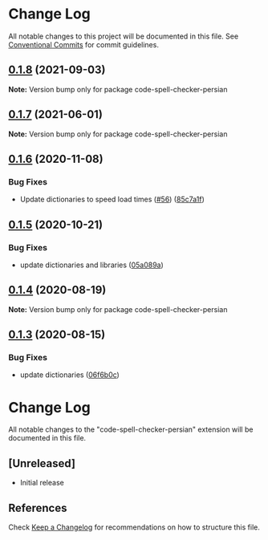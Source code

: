 # Change Log

All notable changes to this project will be documented in this file.
See [Conventional Commits](https://conventionalcommits.org) for commit guidelines.

## [0.1.8](https://github.com/streetsidesoftware/vscode-cspell-dict-extensions/compare/code-spell-checker-persian@0.1.7...code-spell-checker-persian@0.1.8) (2021-09-03)

**Note:** Version bump only for package code-spell-checker-persian





## [0.1.7](https://github.com/streetsidesoftware/vscode-cspell-dict-extensions/compare/code-spell-checker-persian@0.1.6...code-spell-checker-persian@0.1.7) (2021-06-01)

**Note:** Version bump only for package code-spell-checker-persian





## [0.1.6](https://github.com/streetsidesoftware/vscode-cspell-dict-extensions/compare/code-spell-checker-persian@0.1.5...code-spell-checker-persian@0.1.6) (2020-11-08)


### Bug Fixes

* Update dictionaries to speed load times ([#56](https://github.com/streetsidesoftware/vscode-cspell-dict-extensions/issues/56)) ([85c7a1f](https://github.com/streetsidesoftware/vscode-cspell-dict-extensions/commit/85c7a1f3363945594f6d86dbb7dae7f4c95a76e7))





## [0.1.5](https://github.com/streetsidesoftware/vscode-cspell-dict-extensions/compare/code-spell-checker-persian@0.1.4...code-spell-checker-persian@0.1.5) (2020-10-21)


### Bug Fixes

* update dictionaries and libraries ([05a089a](https://github.com/streetsidesoftware/vscode-cspell-dict-extensions/commit/05a089add3e0e3606ac1604df1539adfb272461f))





## [0.1.4](https://github.com/streetsidesoftware/vscode-cspell-dict-extensions/compare/code-spell-checker-persian@0.1.3...code-spell-checker-persian@0.1.4) (2020-08-19)

**Note:** Version bump only for package code-spell-checker-persian





## [0.1.3](https://github.com/streetsidesoftware/vscode-cspell-dict-extensions/compare/code-spell-checker-persian@0.1.2...code-spell-checker-persian@0.1.3) (2020-08-15)


### Bug Fixes

* update dictionaries ([06f6b0c](https://github.com/streetsidesoftware/vscode-cspell-dict-extensions/commit/06f6b0cd9c011d55de841aa75591422a18d8a8f6))





# Change Log
All notable changes to the "code-spell-checker-persian" extension will be documented in this file.

## [Unreleased]
- Initial release

## References
Check [Keep a Changelog](http://keepachangelog.com/) for recommendations on how to structure this file.
